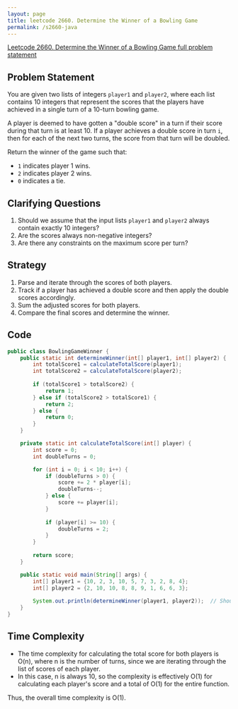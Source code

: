 ```yaml
---
layout: page
title: leetcode 2660. Determine the Winner of a Bowling Game
permalink: /s2660-java
---
```

[Leetcode 2660. Determine the Winner of a Bowling Game full problem statement](https://algoadvance.github.io/algoadvance/l2660)
## Problem Statement

You are given two lists of integers `player1` and `player2`, where each list contains 10 integers that represent the scores that the players have achieved in a single turn of a 10-turn bowling game.

A player is deemed to have gotten a "double score" in a turn if their score during that turn is at least 10. If a player achieves a double score in turn `i`, then for each of the next two turns, the score from that turn will be doubled.

Return the winner of the game such that:
- `1` indicates player 1 wins.
- `2` indicates player 2 wins.
- `0` indicates a tie.

## Clarifying Questions
1. Should we assume that the input lists `player1` and `player2` always contain exactly 10 integers?
2. Are the scores always non-negative integers?
3. Are there any constraints on the maximum score per turn?

## Strategy

1. Parse and iterate through the scores of both players.
2. Track if a player has achieved a double score and then apply the double scores accordingly.
3. Sum the adjusted scores for both players.
4. Compare the final scores and determine the winner.

## Code

```java
public class BowlingGameWinner {
    public static int determineWinner(int[] player1, int[] player2) {
        int totalScore1 = calculateTotalScore(player1);
        int totalScore2 = calculateTotalScore(player2);
        
        if (totalScore1 > totalScore2) {
            return 1;
        } else if (totalScore2 > totalScore1) {
            return 2;
        } else {
            return 0;
        }
    }

    private static int calculateTotalScore(int[] player) {
        int score = 0;
        int doubleTurns = 0;

        for (int i = 0; i < 10; i++) {
            if (doubleTurns > 0) {
                score += 2 * player[i];
                doubleTurns--;
            } else {
                score += player[i];
            }
            
            if (player[i] >= 10) {
                doubleTurns = 2;
            }
        }
        
        return score;
    }

    public static void main(String[] args) {
        int[] player1 = {10, 2, 3, 10, 5, 7, 3, 2, 8, 4};
        int[] player2 = {2, 10, 10, 8, 8, 9, 1, 6, 6, 3};
        
        System.out.println(determineWinner(player1, player2));  // Should print 2
    }
}
```

## Time Complexity

- The time complexity for calculating the total score for both players is O(n), where n is the number of turns, since we are iterating through the list of scores of each player.
- In this case, n is always 10, so the complexity is effectively O(1) for calculating each player's score and a total of O(1) for the entire function.

Thus, the overall time complexity is O(1).